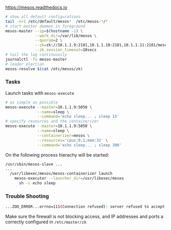 
<https://mesos.readthedocs.io>

```bash
# show all default configurations
tail -n+1 /etc/default/mesos*  /etc/mesos-*/*       
# start master daemon in foreground 
mesos-master --ip=$(hostname -i) \
             --work_dir=/var/lib/mesos \
             --quorum=2 \
             --zk=zk://10.1.1.9:2181,10.1.1.10:2181,10.1.1.11:2181/mesos \
             --zk_session_timeout=10secs
# tail the log continuously
journalctl -fu mesos-master
# leader election
mesos-resolve $(cat /etc/mesos/zk)
```

### Tasks

Launch tasks with `mesos-execute`

```bash
# as simple as possible
mesos-execute --master=10.1.1.9:5050 \
              --name=sleep \
              --command='echo sleep... ; sleep 15'
# specify resources and the containerizer
mesos-execute --master=10.1.1.9:5050 \
              --name=sleep \
              --containerizer=mesos \
              --resources='cpus:0.1;mem:32' \
              --command='echo sleep... ; sleep 300'
```

On the following process hierachy will be started: 

```bash
/usr/sbin/mesos-slave ...
...
  /usr/libexec/mesos/mesos-containerizer launch
    mesos-executor --launcher_dir=/usr/libexec/mesos
      sh -c echo sleep
```


### Trouble Shooting

```bash
...ZOO_ERROR...errno=111(Connection refused): server refused to accept the client
```

Make sure the firewall is not blocking access, and IP addresses and ports a correctly configured in `/etc/master/zk`

